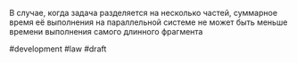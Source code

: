 В случае, когда задача разделяется на несколько частей, суммарное время её выполнения на параллельной системе не может быть меньше времени выполнения самого длинного фрагмента

#development #law
#draft
